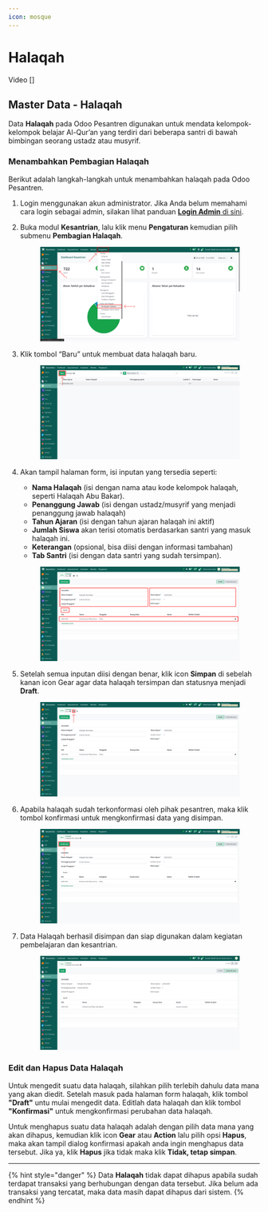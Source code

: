 ```yaml
---
icon: mosque
---
```


# Halaqah

Video \[]

## Master Data - Halaqah

Data **Halaqah** pada Odoo Pesantren digunakan untuk mendata kelompok-kelompok belajar Al-Qur’an yang terdiri dari beberapa santri di bawah bimbingan seorang ustadz atau musyrif.

### Menambahkan Pembagian Halaqah

Berikut adalah langkah-langkah untuk menambahkan halaqah pada Odoo Pesantren.

1. Login menggunakan akun administrator. Jika Anda belum memahami cara login sebagai admin, silakan lihat panduan [**Login Admin** di sini](../../panduan-login/login-admin.md).
2.  Buka modul **Kesantrian**, lalu klik menu **Pengaturan** kemudian pilih submenu **Pembagian Halaqah**.

    <figure><img src="../../.gitbook/assets/images-186.png" alt=""><figcaption></figcaption></figure>


3.  Klik tombol “Baru” untuk membuat data halaqah baru.

    <figure><img src="../../.gitbook/assets/images-187.png" alt=""><figcaption></figcaption></figure>


4.  Akan tampil halaman form, isi inputan yang tersedia seperti:

    * **Nama Halaqah** (isi dengan nama atau kode kelompok halaqah, seperti Halaqah Abu Bakar).
    * **Penanggung Jawab** (isi dengan ustadz/musyrif yang menjadi penanggung jawab halaqah)
    * **Tahun Ajaran** (isi dengan tahun ajaran halaqah ini aktif)
    * **Jumlah Siswa** akan terisi otomatis berdasarkan santri yang masuk halaqah ini.
    * **Keterangan** (opsional, bisa diisi dengan informasi tambahan)
    * **Tab Santri** (isi dengan data santri yang sudah tersimpan).

    <figure><img src="../../.gitbook/assets/images-188.png" alt=""><figcaption></figcaption></figure>


5.  Setelah semua inputan diisi dengan benar, klik icon **Simpan** di sebelah kanan icon Gear agar data halaqah tersimpan dan statusnya menjadi **Draft**.

    <figure><img src="../../.gitbook/assets/images-189.png" alt=""><figcaption></figcaption></figure>


6.  Apabila halaqah sudah terkonformasi oleh pihak pesantren, maka klik tombol konfirmasi untuk mengkonfirmasi data yang disimpan.

    <figure><img src="../../.gitbook/assets/images-190.png" alt=""><figcaption></figcaption></figure>


7.  Data Halaqah berhasil disimpan dan siap digunakan dalam kegiatan pembelajaran dan kesantrian.

    <figure><img src="../../.gitbook/assets/images-198.png" alt=""><figcaption></figcaption></figure>

### Edit dan Hapus Data Halaqah

Untuk mengedit suatu data halaqah, silahkan pilih terlebih dahulu data mana yang akan diedit. Setelah masuk pada halaman form halaqah, klik tombol **"Draft"** untu mulai mengedit data. Editlah data halaqah dan klik tombol **"Konfirmasi"** untuk mengkonfirmasi perubahan data halaqah.

Untuk menghapus suatu data halaqah adalah dengan pilih data mana yang akan dihapus, kemudian klik icon **Gear** atau **Action** lalu pilih opsi **Hapus**, maka akan tampil dialog konfirmasi apakah anda ingin menghapus data tersebut. Jika ya, klik **Hapus** jika tidak maka klik **Tidak, tetap simpan**.

***

{% hint style="danger" %}
Data **Halaqah** tidak dapat dihapus apabila sudah terdapat transaksi yang berhubungan dengan data tersebut. Jika belum ada transaksi yang tercatat, maka data masih dapat dihapus dari sistem.
{% endhint %}
